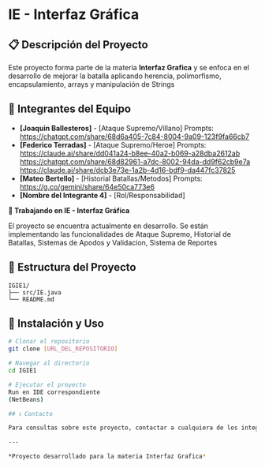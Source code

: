 # IE - Interfaz Gráfica

## 📋 Descripción del Proyecto

Este proyecto forma parte de la materia **Interfaz Grafica** y se enfoca en el desarrollo de mejorar la batalla aplicando herencia, polimorfismo, encapsulamiento, arrays y manipulación de Strings

## 👥 Integrantes del Equipo

- **[Joaquin Ballesteros]** - [Ataque Supremo/Villano] Prompts: https://chatgpt.com/share/68d6a405-7c84-8004-9a09-123f9fa66cb7
- **[Federico Terradas]** - [Ataque Supremo/Heroe]  Prompts: https://claude.ai/share/dd041a24-b8ee-40a2-b069-a28dba2612ab https://chatgpt.com/share/68d82961-a7dc-8002-94da-dd9f62cb9e7a https://claude.ai/share/dcb3e73e-1a2b-4d16-bdf9-da447fc37825
- **[Mateo Bertello]** - [Historial Batallas/Metodos]  Prompts: https://g.co/gemini/share/64e50ca773e6
- **[Nombre del Integrante 4]** - [Rol/Responsabilidad]



**🔨 Trabajando en IE - Interfaz Gráfica**

El proyecto se encuentra actualmente en desarrollo. Se están implementando las funcionalidades de Ataque Supremo, Historial de Batallas, Sistemas de Apodos y Validacion, Sistema de Reportes


## 📁 Estructura del Proyecto

```
IGIE1/
├── src/IE.java
└── README.md
```

## 🚀 Instalación y Uso

```bash
# Clonar el repositorio
git clone [URL_DEL_REPOSITORIO]

# Navegar al directorio
cd IGIE1

# Ejecutar el proyecto
Run en IDE correspondiente
(NetBeans)

## 📞 Contacto

Para consultas sobre este proyecto, contactar a cualquiera de los integrantes del equipo.

---

*Proyecto desarrollado para la materia Interfaz Grafica*
